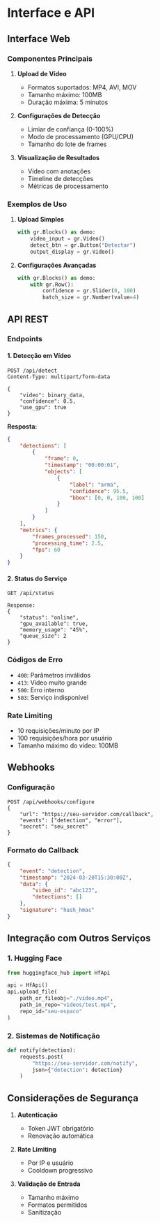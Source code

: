 # Interface e API

## Interface Web

### Componentes Principais

1. **Upload de Vídeo**
   - Formatos suportados: MP4, AVI, MOV
   - Tamanho máximo: 100MB
   - Duração máxima: 5 minutos

2. **Configurações de Detecção**
   - Limiar de confiança (0-100%)
   - Modo de processamento (GPU/CPU)
   - Tamanho do lote de frames

3. **Visualização de Resultados**
   - Vídeo com anotações
   - Timeline de detecções
   - Métricas de processamento

### Exemplos de Uso

1. **Upload Simples**

   ```python
   with gr.Blocks() as demo:
       video_input = gr.Video()
       detect_btn = gr.Button("Detectar")
       output_display = gr.Video()
   ```

2. **Configurações Avançadas**

   ```python
   with gr.Blocks() as demo:
       with gr.Row():
           confidence = gr.Slider(0, 100)
           batch_size = gr.Number(value=4)
   ```

## API REST

### Endpoints

#### 1. Detecção em Vídeo

```http
POST /api/detect
Content-Type: multipart/form-data

{
    "video": binary_data,
    "confidence": 0.5,
    "use_gpu": true
}
```

**Resposta:**

```json
{
    "detections": [
        {
            "frame": 0,
            "timestamp": "00:00:01",
            "objects": [
                {
                    "label": "arma",
                    "confidence": 95.5,
                    "bbox": [0, 0, 100, 100]
                }
            ]
        }
    ],
    "metrics": {
        "frames_processed": 150,
        "processing_time": 2.5,
        "fps": 60
    }
}
```

#### 2. Status do Serviço

```http
GET /api/status

Response:
{
    "status": "online",
    "gpu_available": true,
    "memory_usage": "45%",
    "queue_size": 2
}
```

### Códigos de Erro

- `400`: Parâmetros inválidos
- `413`: Vídeo muito grande
- `500`: Erro interno
- `503`: Serviço indisponível

### Rate Limiting

- 10 requisições/minuto por IP
- 100 requisições/hora por usuário
- Tamanho máximo do vídeo: 100MB

## Webhooks

### Configuração

```http
POST /api/webhooks/configure
{
    "url": "https://seu-servidor.com/callback",
    "events": ["detection", "error"],
    "secret": "seu_secret"
}
```

### Formato do Callback

```json
{
    "event": "detection",
    "timestamp": "2024-03-20T15:30:00Z",
    "data": {
        "video_id": "abc123",
        "detections": []
    },
    "signature": "hash_hmac"
}
```

## Integração com Outros Serviços

### 1. Hugging Face

```python
from huggingface_hub import HfApi

api = HfApi()
api.upload_file(
    path_or_fileobj="./video.mp4",
    path_in_repo="videos/test.mp4",
    repo_id="seu-espaco"
)
```

### 2. Sistemas de Notificação

```python
def notify(detection):
    requests.post(
        "https://seu-servidor.com/notify",
        json={"detection": detection}
    )
```

## Considerações de Segurança

1. **Autenticação**
   - Token JWT obrigatório
   - Renovação automática

2. **Rate Limiting**
   - Por IP e usuário
   - Cooldown progressivo

3. **Validação de Entrada**
   - Tamanho máximo
   - Formatos permitidos
   - Sanitização
